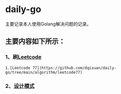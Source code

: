 # daily-go
主要记录本人使用Golang解决问题的记录。

## 主要内容如下所示：

### 1、刷[Leetcode](https://github.com/dqixuan/daily-go/tree/main/algorithm) 
    1.[Leetcode 77](https://github.com/dqixuan/daily-go/tree/main/algorithm/leetcode77)

### 2、[设计模式](https://github.com/dqixuan/daily-go/tree/main/design_patten)
